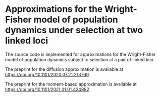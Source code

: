 # Approximations for the Wright-Fisher model of population dynamics under selection at two linked loci

The source code is implemented for approximations for the Wright-Fisher model of population dynamics subject to selection at a pair of linked loci.

The preprint for the diffusion approximation is available at https://doi.org/10.1101/2020.07.21.213769.

The preprint for the moment-based approximation is available at https://doi.org/10.1101/2021.01.01.424882.
